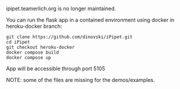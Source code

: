 ipipet.teamerlich.org is no longer maintained.

You can run the flask app in a contained environment using docker in heroku-docker branch:

```
git clone https://github.com/dinovski/iPipet.git
cd iPipet
git checkout heroku-docker
docker compose build
docker compose up
```

App will be accessible through port 5105

NOTE: some of the files are missing for the demos/examples.
